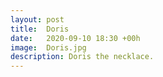 ```yaml
---
layout: post
title:  Doris
date:   2020-09-10 18:30 +00h
image:  Doris.jpg
description: Doris the necklace.  
---
```

